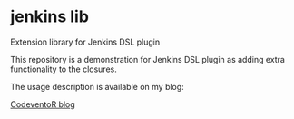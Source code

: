 # jenkins lib
Extension library for Jenkins DSL plugin

This repository is a demonstration for Jenkins DSL plugin as adding extra functionality to the closures.

The usage description is available on my blog:

[CodeventoR blog](https://codeventor.blogspot.com)
